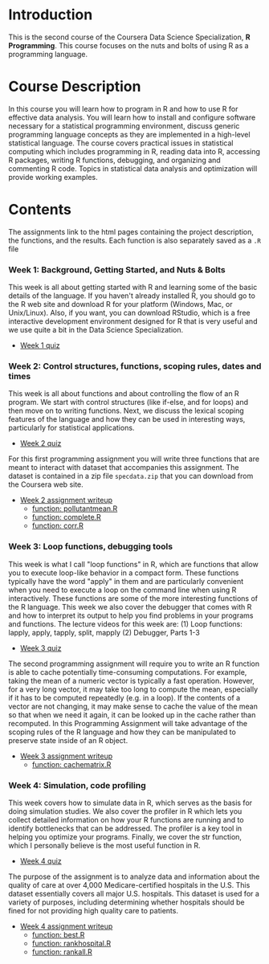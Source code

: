 # Introduction

This is the second course of the Coursera Data Science Specialization, **R Programming**. This course focuses on the nuts and bolts of using R as a programming language.

# Course Description

In this course you will learn how to program in R and how to use R for effective data analysis. You will learn how to install and configure software necessary for a statistical programming environment, discuss generic programming language concepts as they are implemented in a high-level statistical language. The course covers practical issues in statistical computing which includes programming in R, reading data into R, accessing R packages, writing R functions, debugging, and organizing and commenting R code. Topics in statistical data analysis and optimization will provide working examples.

# Contents

The assignments link to the html pages containing the project description, the functions, and the results. Each function is also separately saved as a `.R` file

### Week 1: Background, Getting Started, and Nuts & Bolts

This week is all about getting started with R and learning some of the basic details of the language. If you haven't already installed R, you should go to the R web site and download R for your platform (Windows, Mac, or Unix/Linux). Also, if you want, you can download RStudio, which is a free interactive development environment designed for R that is very useful and we use quite a bit in the Data Science Specialization.
  - [Week 1 quiz](https://wamber-aww.github.io/coursera-data-science/Course02_RProgramming/W1Quiz.html)  

### Week 2: Control structures, functions, scoping rules, dates and times

This week is all about functions and about controlling the flow of an R program. We start with control structures (like if-else, and for loops) and then move on to writing functions. Next, we discuss the lexical scoping features of the language and how they can be used in interesting ways, particularly for statistical applications.
  - [Week 2 quiz](https://wamber-aww.github.io/coursera-data-science/Course02_RProgramming/W2Quiz.html)  

For this first programming assignment you will write three functions that are meant to interact with dataset that accompanies this assignment. The dataset is contained in a zip file `specdata.zip` that you can download from the Coursera web site.
  - [Week 2 assignment writeup](https://wamber-aww.github.io/coursera-data-science/Course02_RProgramming/W2Hw.html)  
    - [function: pollutantmean.R](https://github.com/wamber-aww/coursera-data-science/blob/gh-pages/Course02_RProgramming/pollutantmean.R)  
    - [function: complete.R](https://github.com/wamber-aww/coursera-data-science/blob/gh-pages/Course02_RProgramming/complete.R)
    - [function: corr.R](https://github.com/wamber-aww/coursera-data-science/blob/gh-pages/Course02_RProgramming/corr.R)

### Week 3: Loop functions, debugging tools

This week is what I call "loop functions" in R, which are functions that allow you to execute loop-like behavior in a compact form. These functions typically have the word "apply" in them and are particularly convenient when you need to execute a loop on the command line when using R interactively. These functions are some of the more interesting functions of the R language. This week we also cover the debugger that comes with R and how to interpret its output to help you find problems in your programs and functions. The lecture videos for this week are: (1) Loop functions: lapply, apply, tapply, split, mapply (2) Debugger, Parts 1-3
  - [Week 3 quiz](https://wamber-aww.github.io/coursera-data-science/Course02_RProgramming/W3Quiz.html)  

The second programming assignment will require you to write an R function is able to cache potentially time-consuming computations. For example, taking the mean of a numeric vector is typically a fast operation. However, for a very long vector, it may take too long to compute the mean, especially if it has to be computed repeatedly (e.g. in a loop). If the contents of a vector are not changing, it may make sense to cache the value of the mean so that when we need it again, it can be looked up in the cache rather than recomputed. In this Programming Assignment will take advantage of the scoping rules of the R language and how they can be manipulated to preserve state inside of an R object.
  - [Week 3 assignment writeup](https://wamber-aww.github.io/coursera-data-science/Course02_RProgramming/W3Hw.html) 
    - [function: cachematrix.R](https://github.com/wamber-aww/coursera-data-science/blob/gh-pages/Course02_RProgramming/cachematrix.R) 

### Week 4: Simulation, code profiling
This week covers how to simulate data in R, which serves as the basis for doing simulation studies. We also cover the profiler in R which lets you collect detailed information on how your R functions are running and to identify bottlenecks that can be addressed. The profiler is a key tool in helping you optimize your programs. Finally, we cover the str function, which I personally believe is the most useful function in R.
  - [Week 4 quiz](https://wamber-aww.github.io/coursera-data-science/Course02_RProgramming/W4Quiz.html)  

The purpose of the assignment is to analyze data and information about the quality of care at over 4,000 Medicare-certified hospitals in the U.S. This dataset essentially covers all major U.S. hospitals. This dataset is used for a variety of purposes, including determining whether hospitals should be fined for not providing high quality care to patients.
  - [Week 4 assignment writeup](https://wamber-aww.github.io/coursera-data-science/Course02_RProgramming/W4Hw.html) 
    - [function: best.R](https://github.com/wamber-aww/coursera-data-science/blob/gh-pages/Course02_RProgramming/best.R)
    - [function: rankhospital.R](https://github.com/wamber-aww/coursera-data-science/blob/gh-pages/Course02_RProgramming/rankhospital.R)
    - [function: rankall.R](https://github.com/wamber-aww/coursera-data-science/blob/gh-pages/Course02_RProgramming/rankall.R)
